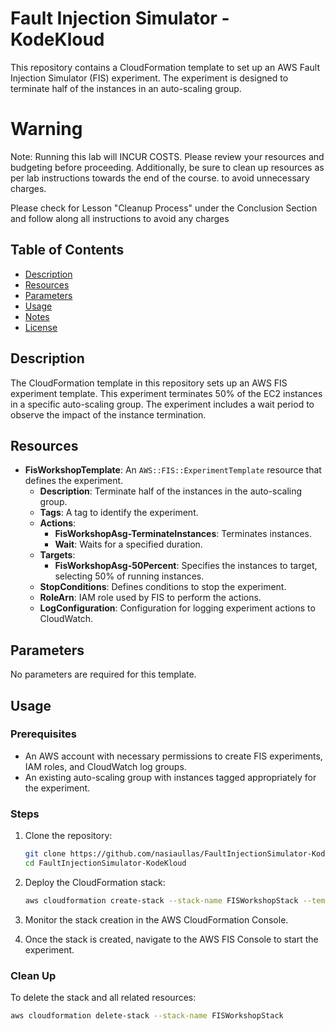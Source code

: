 # Fault Injection Simulator - KodeKloud

This repository contains a CloudFormation template to set up an AWS Fault Injection Simulator (FIS) experiment. The experiment is designed to terminate half of the instances in an auto-scaling group.

# Warning
Note: Running this lab will INCUR COSTS. Please review your resources and budgeting before proceeding. Additionally, be sure to clean up resources as per lab instructions towards the end of the course. to avoid unnecessary charges.

Please check for Lesson "Cleanup Process" under the Conclusion Section and follow along all instructions to avoid any charges


## Table of Contents

- [Description](#description)
- [Resources](#resources)
- [Parameters](#parameters)
- [Usage](#usage)
- [Notes](#notes)
- [License](#license)

## Description

The CloudFormation template in this repository sets up an AWS FIS experiment template. This experiment terminates 50% of the EC2 instances in a specific auto-scaling group. The experiment includes a wait period to observe the impact of the instance termination.

## Resources

- **FisWorkshopTemplate**: An `AWS::FIS::ExperimentTemplate` resource that defines the experiment.
  - **Description**: Terminate half of the instances in the auto-scaling group.
  - **Tags**: A tag to identify the experiment.
  - **Actions**:
    - **FisWorkshopAsg-TerminateInstances**: Terminates instances.
    - **Wait**: Waits for a specified duration.
  - **Targets**:
    - **FisWorkshopAsg-50Percent**: Specifies the instances to target, selecting 50% of running instances.
  - **StopConditions**: Defines conditions to stop the experiment.
  - **RoleArn**: IAM role used by FIS to perform the actions.
  - **LogConfiguration**: Configuration for logging experiment actions to CloudWatch.

## Parameters

No parameters are required for this template.

## Usage

### Prerequisites

- An AWS account with necessary permissions to create FIS experiments, IAM roles, and CloudWatch log groups.
- An existing auto-scaling group with instances tagged appropriately for the experiment.

### Steps

1. Clone the repository:
    ```sh
    git clone https://github.com/nasiaullas/FaultInjectionSimulator-KodeKloud.git
    cd FaultInjectionSimulator-KodeKloud
    ```

2. Deploy the CloudFormation stack:
    ```sh
    aws cloudformation create-stack --stack-name FISWorkshopStack --template-body file://intro-experiment-cfn-template.json --capabilities CAPABILITY_NAMED_IAM
    ```

3. Monitor the stack creation in the AWS CloudFormation Console.

4. Once the stack is created, navigate to the AWS FIS Console to start the experiment.

### Clean Up

To delete the stack and all related resources:
```sh
aws cloudformation delete-stack --stack-name FISWorkshopStack
